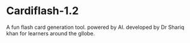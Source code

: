 # Cardiflash-1.2
A fun flash card generation tool. powered by AI. developed by Dr Shariq khan for learners around the gllobe.
